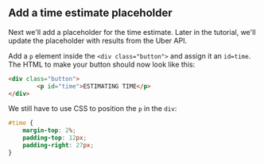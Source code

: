 ## Add a time estimate placeholder

Next we'll add a placeholder for the time estimate. Later in the tutorial, we'll update the placeholder with results from the Uber API.

Add a `p` element inside the `<div class="button">` and assign it an `id=time`. The HTML to make your button should now look like this:

```html
<div class="button">
		<p id="time">ESTIMATING TIME</p>
</div>
```

We still have to use CSS to position the `p` in the `div`:

```css
#time {
	margin-top: 2%;
	padding-top: 12px;
	padding-right: 27px;
}
```